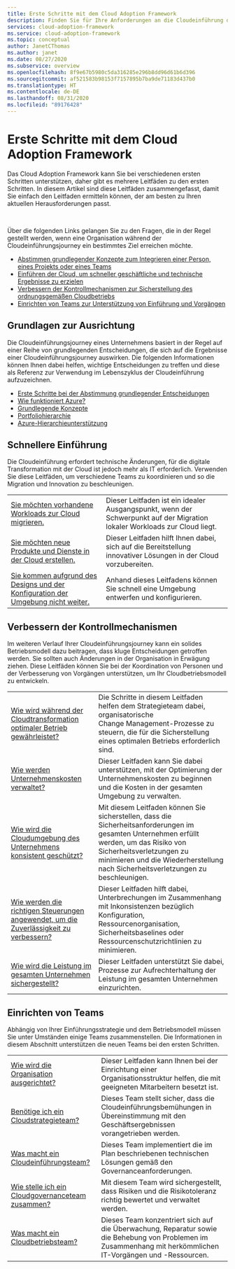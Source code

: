 ```yaml
---
title: Erste Schritte mit dem Cloud Adoption Framework
description: Finden Sie für Ihre Anforderungen an die Cloudeinführung den relevanten Leitfaden zu den ersten Schritten.
services: cloud-adoption-framework
ms.service: cloud-adoption-framework
ms.topic: conceptual
author: JanetCThomas
ms.author: janet
ms.date: 08/27/2020
ms.subservice: overview
ms.openlocfilehash: 8f9e67b5980c5da316285e296b8dd96d61b6d396
ms.sourcegitcommit: af521583b98153f7157895b7ba9de71183d437b0
ms.translationtype: HT
ms.contentlocale: de-DE
ms.lasthandoff: 08/31/2020
ms.locfileid: "89176428"
---
```

# <a name="get-started-with-the-cloud-adoption-framework"></a>Erste Schritte mit dem Cloud Adoption Framework

Das Cloud Adoption Framework kann Sie bei verschiedenen ersten Schritten unterstützen, daher gibt es mehrere Leitfäden zu den ersten Schritten. In diesem Artikel sind diese Leitfäden zusammengefasst, damit Sie einfach den Leitfaden ermitteln können, der am besten zu Ihren aktuellen Herausforderungen passt.

<br>

Über die folgenden Links gelangen Sie zu den Fragen, die in der Regel gestellt werden, wenn eine Organisation während der Cloudeinführungsjourney ein bestimmtes Ziel erreichen möchte.

- [Abstimmen grundlegender Konzepte zum Integrieren einer Person, eines Projekts oder eines Teams](#align-foundation)
- [Einführen der Cloud, um schneller geschäftliche und technische Ergebnisse zu erzielen](#accelerate-adoption)
- [Verbessern der Kontrollmechanismen zur Sicherstellung des ordnungsgemäßen Cloudbetriebs](#improve-controls)
- [Einrichten von Teams zur Unterstützung von Einführung und Vorgängen](#establish-teams)

## <a name="align-foundation"></a>Grundlagen zur Ausrichtung

Die Cloudeinführungsjourney eines Unternehmens basiert in der Regel auf einer Reihe von grundlegenden Entscheidungen, die sich auf die Ergebnisse einer Cloudeinführungsjourney auswirken. Die folgenden Informationen können Ihnen dabei helfen, wichtige Entscheidungen zu treffen und diese als Referenz zur Verwendung im Lebenszyklus der Cloudeinführung aufzuzeichnen.

- [Erste Schritte bei der Abstimmung grundlegender Entscheidungen](./cloud-concepts.md)
- [Wie funktioniert Azure?](./what-is-azure.md)
- [Grundlegende Konzepte](../ready/considerations/fundamental-concepts.md)
- [Portfoliohierarchie](../reference/fundamental-concepts/hosting-hierarchy.md)
- [Azure-Hierarchieunterstützung](../reference/fundamental-concepts/hierarchy-azure-tools.md)

## <a name="accelerate-adoption"></a>Schnellere Einführung

Die Cloudeinführung erfordert technische Änderungen, für die digitale Transformation mit der Cloud ist jedoch mehr als IT erforderlich. Verwenden Sie diese Leitfäden, um verschiedene Teams zu koordinieren und so die Migration und Innovation zu beschleunigen.

|                                                                                     |                                                                                                                                |
|-------------------------------------------------------------------------------------|--------------------------------------------------------------------------------------------------------------------------------|
| [Sie möchten vorhandene Workloads zur Cloud migrieren.](./migrate.md)                   | Dieser Leitfaden ist ein idealer Ausgangspunkt, wenn der Schwerpunkt auf der Migration lokaler Workloads zur Cloud liegt. |
| [Sie möchten neue Produkte und Dienste in der Cloud erstellen.](./innovate.md)             | Dieser Leitfaden hilft Ihnen dabei, sich auf die Bereitstellung innovativer Lösungen in der Cloud vorzubereiten.                                       |
| [Sie kommen aufgrund des Designs und der Konfiguration der Umgebung nicht weiter.](./design-and-configuration.md) | Anhand dieses Leitfadens können Sie schnell eine Umgebung entwerfen und konfigurieren.                                           |

## <a name="improve-controls"></a>Verbessern der Kontrollmechanismen

Im weiteren Verlauf Ihrer Cloudeinführungsjourney kann ein solides Betriebsmodell dazu beitragen, dass kluge Entscheidungen getroffen werden. Sie sollten auch Änderungen in der Organisation in Erwägung ziehen. Diese Leitfäden können Sie bei der Koordination von Personen und der Verbesserung von Vorgängen unterstützen, um Ihr Cloudbetriebsmodell zu entwickeln.

|                                                                                     |                                                                                                                                |
|-------------------------------------------------------------------------------------|--------------------------------------------------------------------------------------------------------------------------------|
| [Wie wird während der Cloudtransformation optimaler Betrieb gewährleistet?](./operational-excellence.md)                   | Die Schritte in diesem Leitfaden helfen dem Strategieteam dabei, organisatorische Change Management-Prozesse zu steuern, die für die Sicherstellung eines optimalen Betriebs erforderlich sind. |
| [Wie werden Unternehmenskosten verwaltet?](./manage-costs.md)                                          | Dieser Leitfaden kann Sie dabei unterstützen, mit der Optimierung der Unternehmenskosten zu beginnen und die Kosten in der gesamten Umgebung zu verwalten.                                                                           |
| [Wie wird die Cloudumgebung des Unternehmens konsistent geschützt?](./security.md)             | Mit diesem Leitfaden können Sie sicherstellen, dass die Sicherheitsanforderungen im gesamten Unternehmen erfüllt werden, um das Risiko von Sicherheitsverletzungen zu minimieren und die Wiederherstellung nach Sicherheitsverletzungen zu beschleunigen.                                       |
| [Wie werden die richtigen Steuerungen angewendet, um die Zuverlässigkeit zu verbessern?](./reliability.md)                   | Dieser Leitfaden hilft dabei, Unterbrechungen im Zusammenhang mit Inkonsistenzen bezüglich Konfiguration, Ressourcenorganisation, Sicherheitsbaselines oder Ressourcenschutzrichtlinien zu minimieren. |
| [Wie wird die Leistung im gesamten Unternehmen sichergestellt?](./performance.md)                               | Dieser Leitfaden unterstützt Sie dabei, Prozesse zur Aufrechterhaltung der Leistung im gesamten Unternehmen einzurichten.                               |

## <a name="establish-teams"></a>Einrichten von Teams

Abhängig von Ihrer Einführungsstrategie und dem Betriebsmodell müssen Sie unter Umständen einige Teams zusammenstellen. Die Informationen in diesem Abschnitt unterstützen die neuen Teams bei den ersten Schritten.

|                                                                                     |                                                                                                                                |
|-------------------------------------------------------------------------------------|--------------------------------------------------------------------------------------------------------------------------------|
| [Wie wird die Organisation ausgerichtet?](./org-alignment.md)                               | Dieser Leitfaden kann Ihnen bei der Einrichtung einer Organisationsstruktur helfen, die mit geeigneten Mitarbeitern besetzt ist.                               |
| [Benötige ich ein Cloudstrategieteam?](./team/cloud-strategy.md)     | Dieses Team stellt sicher, dass die Cloudeinführungsbemühungen in Übereinstimmung mit den Geschäftsergebnissen vorangetrieben werden.                                |
| [Was macht ein Cloudeinführungsteam?](./team/cloud-adoption.md)     | Dieses Team implementiert die im Plan beschriebenen technischen Lösungen gemäß den Governanceanforderungen.             |
| [Wie stelle ich ein Cloudgovernanceteam zusammen?](./team/cloud-governance.md) | Mit diesem Team wird sichergestellt, dass Risiken und die Risikotoleranz richtig bewertet und verwaltet werden.                                         |
| [Was macht ein Cloudbetriebsteam?](./team/cloud-operations.md) | Dieses Team konzentriert sich auf die Überwachung, Reparatur sowie die Behebung von Problemen im Zusammenhang mit herkömmlichen IT-Vorgängen und -Ressourcen. |
